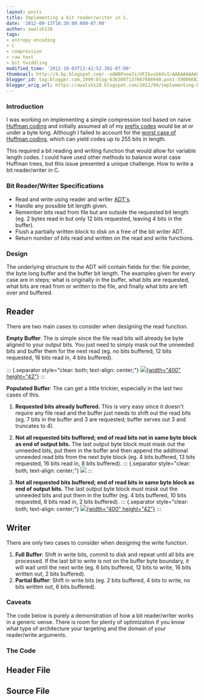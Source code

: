 ```yaml
---
layout: posts
title: Implementing a bit reader/writer in C.
date: '2012-09-13T16:30:00.000-07:00'
author: awalsh128
tags:
- entropy encoding
- C
- compression
- raw text
- bit twiddling
modified_time: '2012-10-03T13:42:52.301-07:00'
thumbnail: http://4.bp.blogspot.com/--oQWBFnoeZs/UFIbvaS6dvI/AAAAAAAAA94/0sDK-D0rhWw/s72-c/bits1.png
blogger_id: tag:blogger.com,1999:blog-6363087137667886940.post-5900668252323938038
blogger_orig_url: https://awalsh128.blogspot.com/2012/09/implementing-bit-readerwriter-in-c.html
---
```


### Introduction

I was working on implementing a simple compression tool based on naive
[Huffman coding](http://en.wikipedia.org/wiki/Huffman_coding) and
initially assumed all of my [prefix
codes](http://en.wikipedia.org/wiki/Prefix_code) would be at or under a
byte long. Although I failed to account for the [worst case of Huffman
coding](http://www.arturocampos.com/ac_fib_huffman.html#Fibbonaci%20and%20Huffman),
which can yield codes up to 255 bits in length.

This required a bit reading and writing function that would allow for
variable length codes. I could have used other methods to balance worst
case Huffman trees, but this issue presented a unique challenge. How to
write a bit reader/writer in C.

### Bit Reader/Writer Specifications

-   Read and write using reader and writer
    [ADT\'s](http://en.wikipedia.org/wiki/Abstract_data_type).
-   Handle any possible bit length given.
-   Remember bits read from file but are outside the requested bit
    length (eg. 2 bytes read in but only 12 bits requested, leaving 4
    bits in the buffer).
-   Flush a partially written block to disk on a free of the bit writer
    ADT.
-   Return number of bits read and written on the read and write
    functions.

### Design

The underlying structure to the ADT will contain fields for the: file
pointer, the byte long buffer and the buffer bit length. The examples
given for every case are in steps; what is originally in the buffer,
what bits are requested, what bits are read from or written to the file,
and finally what bits are left over and buffered.

Reader
------

There are two main cases to consider when designing the read function.

**Empty Buffer**: The is simple since the file read bits will already be
byte aligned to your output bits. You just need to simply mask out the
unneeded bits and buffer them for the next read (eg. no bits buffered,
12 bits requested, 16 bits read in, 4 bits buffered).

::: {.separator style="clear: both; text-align: center;"}
[![](http://4.bp.blogspot.com/--oQWBFnoeZs/UFIbvaS6dvI/AAAAAAAAA94/0sDK-D0rhWw/s400/bits1.png){width="400"
height="42"}](http://4.bp.blogspot.com/--oQWBFnoeZs/UFIbvaS6dvI/AAAAAAAAA94/0sDK-D0rhWw/s1600/bits1.png)
:::

**Populated Buffer**: The can get a little trickier, especially in the
last two cases of this.

1.  **Requested bits already buffered.** This is very easy since it
    doesn\'t require any file read and the buffer just needs to shift
    out the read bits (eg. 7 bits in the buffer and 3 are requested;
    buffer serves out 3 and truncates to 4).
2.  **Not all requested bits buffered; end of read bits not in same byte
    block as end of output bits.** The last output byte block must mask
    out the unneeded bits, put them in the buffer and then append the
    additional unneeded read bits from the next byte block (eg. 4 bits
    buffered, 13 bits requested, 16 bits read in, 8 bits buffered).
    ::: {.separator style="clear: both; text-align: center;"}
    [![](http://2.bp.blogspot.com/-wCITShIYyBg/UFIcK77GIzI/AAAAAAAAA-E/IbYkzeHHiQw/s400/bits2-2.png)](http://2.bp.blogspot.com/-wCITShIYyBg/UFIcK77GIzI/AAAAAAAAA-E/IbYkzeHHiQw/s400/bits2-2.png)
    :::

3.  **Not all requested bits buffered; end of read bits in same byte
    block as end of output bits.** The last output byte block must mask
    out the unneeded bits and put them in the buffer (eg. 4 bits
    buffered, 10 bits requested, 8 bits read in, 2 bits buffered).
    ::: {.separator style="clear: both; text-align: center;"}
    [![](http://1.bp.blogspot.com/-yZcVwLBuEts/UFIcRFPoL3I/AAAAAAAAA-Q/xJAcG1Zv73M/s400/bits2-3.png){width="400"
    height="42"}](http://1.bp.blogspot.com/-yZcVwLBuEts/UFIcRFPoL3I/AAAAAAAAA-Q/xJAcG1Zv73M/s1600/bits2-3.png)
    :::

Writer
------

There are only two cases to consider when designing the write function.

1.  **Full Buffer**: Shift in write bits, commit to disk and repeat
    until all bits are processed. If the last bit to write is not on the
    buffer byte boundary, it will wait until the next write (eg. 6 bits
    buffered, 12 bits to write, 16 bits written out, 2 bits buffered).
2.  **Partial Buffer**: Shift in write bits (eg. 2 bits buffered, 4 bits
    to write, no bits written out, 6 bits buffered).

### Caveats

The code below is purely a demonstration of how a bit reader/writer
works in a generic sense. There is room for plenty of optimization if
you know what type of architecture your targeting and the domain of your
reader/write arguments.

### The Code

Header File
-----------

Source File
-----------
